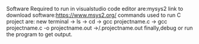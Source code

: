 Software Required to run in visualstudio code editor are:mysys2
link to download software:https://www.msys2.org/
commands used to run C project are:
new terminal -> ls  ->  cd  ->  gcc projectname.c  ->  gcc projectname.c -o projectname.out ->/.projectname.out
finally,debug or run the program to get output.
